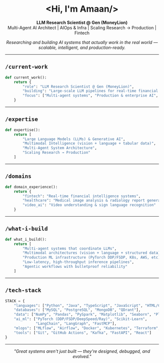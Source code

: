 <h1 align="center">&lt;Hi, I'm <strong>Amaan</strong>/&gt;</h1>

<p align="center">
  <strong>LLM Research Scientist @ Gen (MoneyLion)</strong><br>
  Multi-Agent AI Architect | AIOps & Infra | Scaling Research → Production | Fintech
</p>

<p align="center">
  <em>Researching and building AI systems that actually work in the real world — scalable, intelligent, and production-ready.</em>
</p>

---

## `/current-work`

```python
def current_work():
    return {
        "role": "LLM Research Scientist @ Gen (MoneyLion)",
        "building": "Large-scale LLM pipelines for real-time financial decisions",
        "focus": ["Multi-agent systems", "Production & enterprise AI", "Multimodal intelligence", "Distributed systems"]
    }
```

---

## `/expertise`

```python
def expertise():
    return [
        "Large Language Models (LLMs) & Generative AI",
        "Multimodal Intelligence (vision + language + tabular data)",
        "Multi-Agent System Architecture",
        "Scaling Research → Production"
    ]
```

---

## `/domains`

```python
def domain_experience():
    return {
        "fintech": "Real-time financial intelligence systems",
        "healthcare": "Medical image analysis & radiology report generation",
        "video_ai": "Video understanding & sign language recognition"
    }
```

---

## `/what-i-build`

```python
def what_i_build():
    return [
        "Multi-agent systems that coordinate LLMs",
        "Multimodal architectures (vision + language + structured data)",
        "Production ML infrastructure (PyTorch DDP/FSDP, K8s, AWS, etc)",
        "Low-latency, high-throughput inference pipelines",
        "Agentic workflows with bulletproof reliability"
    ]
```

---

## `/tech-stack`

```python
STACK = {
    "languages": ["Python", "Java", "TypeScript", "JavaScript", "HTML/CSS"],
    "databases": ["MySQL", "PostgreSQL", "MongoDB", "QDrant"],
    "data": ["NumPy", "Pandas", "PySpark", "Matplotlib", "Seaborn", "Plotly"],
    "ai_ml": ["PyTorch (DDP/FSDP/DeepSpeed/Ray)", "Scikit-Learn", 
              "LangChain", "LangGraph", "FastMCP"],
    "mlops": ["MLflow", "Airflow", "Docker", "Kubernetes", "Terraform", "AWS"],
    "tools": ["Git", "GitHub Actions", "Kafka", "FastAPI", "React"]
}
```

---

<p align="center"><i>"Great systems aren't just built — they're designed, debugged, and evolved."</i></p>
